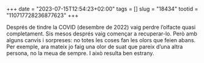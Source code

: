 +++
date = "2023-07-15T12:54:23+02:00"
tags = []
slug = "18434"
tootid = "110717728236877623"
+++

Després de tindre la COVID (desembre de 2022) vaig perdre l’olfacte quasi completament. Sis mesos després vaig començar a recuperar-lo. Però amb alguns canvis i sorpreses: no totes les coses fan les olors que feien abans. Per exemple, ara mateix jo faig una olor de suat que pareix d’una altra persona, no la meua de sempre. I això resulta ben estrany.
